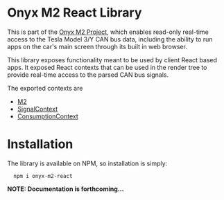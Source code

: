 # Onyx M2 React Library

This is part of the [Onyx M2 Project](https://github.com/onyx-m2), which enables
read-only real-time access to the Tesla Model 3/Y CAN bus data, including the
ability to run apps on the car's main screen through its built in web browser.

This library exposes functionality meant to be used by client React based apps.
It exposed React contexts that can be used in the render tree to provide real-time
access to the parsed CAN bus signals.

The exported contexts are
- [M2](#M2)
- [SignalContext](#SignalContext)
- [ConsumptionContext](#ConsumptionContext)


# Installation

The library is available on NPM, so installation is simply:
```
  npm i onyx-m2-react
```

**NOTE: Documentation is forthcoming...**